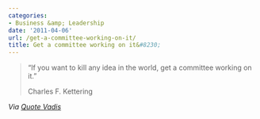 ```yaml
---
categories:
- Business &amp; Leadership
date: '2011-04-06'
url: /get-a-committee-working-on-it/
title: Get a committee working on it&#8230;
---
```


<blockquote>“If you want to kill any idea in the world, get a committee working on it.”

Charles F. Kettering</blockquote>

<em>Via <a href="http://quotevadis.com/post/3067867136/if-you-want-to-kill-any-idea-get-a-committee-working-on">Quote Vadis</a></em>